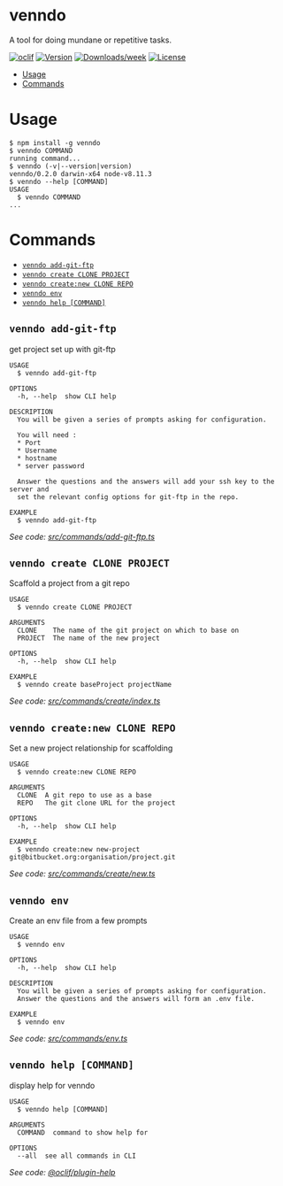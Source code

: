 venndo
======

A tool for doing mundane or repetitive tasks.

[![oclif](https://img.shields.io/badge/cli-oclif-brightgreen.svg)](https://oclif.io)
[![Version](https://img.shields.io/npm/v/venndo.svg)](https://npmjs.org/package/venndo)
[![Downloads/week](https://img.shields.io/npm/dw/venndo.svg)](https://npmjs.org/package/venndo)
[![License](https://img.shields.io/npm/l/venndo.svg)](https://github.com/JoshuaCrewe/venndo/blob/master/package.json)

<!-- toc -->
* [Usage](#usage)
* [Commands](#commands)
<!-- tocstop -->
# Usage
<!-- usage -->
```sh-session
$ npm install -g venndo
$ venndo COMMAND
running command...
$ venndo (-v|--version|version)
venndo/0.2.0 darwin-x64 node-v8.11.3
$ venndo --help [COMMAND]
USAGE
  $ venndo COMMAND
...
```
<!-- usagestop -->
# Commands
<!-- commands -->
* [`venndo add-git-ftp`](#venndo-add-git-ftp)
* [`venndo create CLONE PROJECT`](#venndo-create-clone-project)
* [`venndo create:new CLONE REPO`](#venndo-createnew-clone-repo)
* [`venndo env`](#venndo-env)
* [`venndo help [COMMAND]`](#venndo-help-command)

## `venndo add-git-ftp`

get project set up with git-ftp

```
USAGE
  $ venndo add-git-ftp

OPTIONS
  -h, --help  show CLI help

DESCRIPTION
  You will be given a series of prompts asking for configuration.

  You will need :
  * Port
  * Username
  * hostname
  * server password

  Answer the questions and the answers will add your ssh key to the server and
  set the relevant config options for git-ftp in the repo.

EXAMPLE
  $ venndo add-git-ftp
```

_See code: [src/commands/add-git-ftp.ts](https://github.com/JoshuaCrewe/venndo/blob/v0.2.0/src/commands/add-git-ftp.ts)_

## `venndo create CLONE PROJECT`

Scaffold a project from a git repo

```
USAGE
  $ venndo create CLONE PROJECT

ARGUMENTS
  CLONE    The name of the git project on which to base on
  PROJECT  The name of the new project

OPTIONS
  -h, --help  show CLI help

EXAMPLE
  $ venndo create baseProject projectName
```

_See code: [src/commands/create/index.ts](https://github.com/JoshuaCrewe/venndo/blob/v0.2.0/src/commands/create/index.ts)_

## `venndo create:new CLONE REPO`

Set a new project relationship for scaffolding

```
USAGE
  $ venndo create:new CLONE REPO

ARGUMENTS
  CLONE  A git repo to use as a base
  REPO   The git clone URL for the project

OPTIONS
  -h, --help  show CLI help

EXAMPLE
  $ venndo create:new new-project git@bitbucket.org:organisation/project.git
```

_See code: [src/commands/create/new.ts](https://github.com/JoshuaCrewe/venndo/blob/v0.2.0/src/commands/create/new.ts)_

## `venndo env`

Create an env file from a few prompts

```
USAGE
  $ venndo env

OPTIONS
  -h, --help  show CLI help

DESCRIPTION
  You will be given a series of prompts asking for configuration.
  Answer the questions and the answers will form an .env file.

EXAMPLE
  $ venndo env
```

_See code: [src/commands/env.ts](https://github.com/JoshuaCrewe/venndo/blob/v0.2.0/src/commands/env.ts)_

## `venndo help [COMMAND]`

display help for venndo

```
USAGE
  $ venndo help [COMMAND]

ARGUMENTS
  COMMAND  command to show help for

OPTIONS
  --all  see all commands in CLI
```

_See code: [@oclif/plugin-help](https://github.com/oclif/plugin-help/blob/v2.1.6/src/commands/help.ts)_
<!-- commandsstop -->
